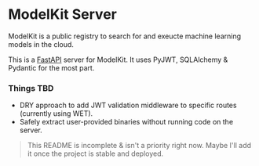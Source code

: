 # ModelKit Server

ModelKit is a public registry to search for and exeucte machine learning models in the cloud.

This is a [FastAPI](https://fastapi.tiangolo.com/) server for ModelKit. It uses PyJWT, SQLAlchemy & Pydantic for the most part.

### Things TBD

  - DRY approach to add JWT validation middleware to specific routes (currently using WET).
  - Safely extract user-provided binaries without running code on the server.

> This README is incomplete & isn't a priority right now. Maybe I'll add it once the project is stable and deployed.
